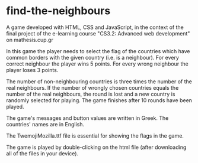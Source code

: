 # find-the-neighbours
A game developed with HTML, CSS and JavaScript, in the context of the final project of
the e-learning course "CS3.2: Advanced web development" on mathesis.cup.gr

In this game the player needs to select the flag of the countries which
have common borders with the given country (i.e. is a neighbour). For every 
correct neighbour the player wins 5 points. For every wrong neighbour the player 
loses 3 points. 

The number of non-neighbouring countries is three times the number 
of the real neighbours. If the number of wrongly 
chosen countries equals the number of the real neighbours, the round is lost
and a new country is randomly selected for playing.
The game finishes after 10 rounds have been played.

The game's messages and button values are written in Greek. The countries' names 
are in English.

The TwemojiMozilla.ttf file is essential for showing the flags in the game.

The game is played by double-clicking on the html file (after downloading all of the files in your device).
